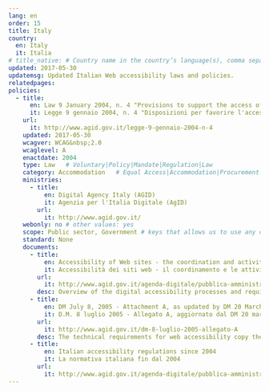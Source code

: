 ```yaml
---
lang: en
order: 15
title: Italy
country:
  en: Italy
  it: Italia
# title_native: # Country name in the country’s language(s), comma separated. For Switzerland: Schweiz, Suisse, Svizzera, Svizra
updated: 2017-05-30
updatemsg: Updated Italian Web accessibility laws and policies.
relatedpages:
policies:
  - title:
      en: Law 9 January 2004, n. 4 "Provisions to support the access of disabled people to IT tools" (Stanca Law)
      it: Legge 9 gennaio 2004, n. 4 "Disposizioni per favorire l'accesso dei soggetti disabili agli strumenti informatici" (Legge Stanca)
    url:
      it: http://www.agid.gov.it/legge-9-gennaio-2004-n-4
    updated: 2017-05-30
    wcagver: WCAG&nbsp;2.0
    wcaglevel: A
    enactdate: 2004
    type: Law   # Voluntary|Policy|Mandate|Regulation|Law
    category: Accommodation   # Equal Access|Accommodation|Procurement|Proposed
    ministries:
      - title:
          en: Digital Agency Italy (AGID)
          it: Agenzia per l'Italia Digitale (AgID)
        url:
          it: http://www.agid.gov.it/
    webonly: no # other values: yes
    scope: Public sector, Government # keys that allows us to use any combination
    standard: None
    documents:
      - title:
          en: Accessibility of Web sites - the coordination and activities for Digital Italy in relation to current regulations
          it: Accessibilità dei siti web - il coordinamento e le attività dell'Agenzia per l'Italia Digitale in relazione alla normativa vigente
        url:
          it: http://www.agid.gov.it/agenda-digitale/pubblica-amministrazione/accessibilita
        desc: Overview of the digital accessibility processes and requirements concerning web accessibility.
      - title:
          en: DM July 8, 2005 - Attachment A, as updated by DM 20 March 2013
          it: D.M. 8 luglio 2005 - Allegato A, aggiornato dal DM 20 marzo 2013
        url:
          it: http://www.agid.gov.it/dm-8-luglio-2005-allegato-A
        desc: The technical requirements for web accessibility copy the WCAG&nbsp;2.0 Level AA success criteria and conformance criteria. It expands on use of Web standards for technologies compatible with accessibility by referencing ISO/IEC 15545:2000 (HTML), ISO/IEC 16262:2002 (ECMA-script), and additional W3C standards for HTML 4.01, XHTML 1.0, CSS 1.0, XML, SVG, and SMIL.  More current versions of these standards are also allowable.
      - title:
          en: Italian accessibility regulations since 2004
          it: La normativa italiana fin dal 2004
        url:
          it: http://www.agid.gov.it/agenda-digitale/pubblica-amministrazione/accessibilita/normativa
---
```

